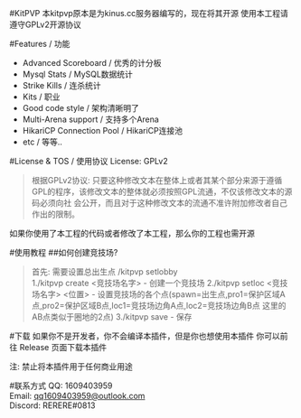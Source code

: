 #KitPVP
本kitpvp原本是为kinus.cc服务器编写的，现在将其开源
使用本工程请遵守GPLv2开源协议

#Features / 功能
* Advanced Scoreboard / 优秀的计分板
* Mysql Stats / MySQL数据统计
* Strike Kills / 连杀统计
* Kits / 职业
* Good code style / 架构清晰明了
* Multi-Arena support / 支持多个Arena
* HikariCP Connection Pool / HikariCP连接池
* etc / 等等..

#License & TOS / 使用协议
License: GPLv2
>根据GPLv2协议: 只要这种修改文本在整体上或者其某个部分来源于遵循GPL的程序，该修改文本的整体就必须按照GPL流通，不仅该修改文本的源码必须向社 会公开，而且对于这种修改文本的流通不准许附加修改者自己作出的限制。

如果你使用了本工程的代码或者修改了本工程，那么你的工程也需开源

#使用教程
##如何创建竞技场?
>首先: 需要设置总出生点 /kitpvp setlobby<br>
1./kitpvp create <竞技场名字> - 创建一个竞技场
2./kitpvp setloc <竞技场名字> <位置> - 设置竞技场的各个点(spawn=出生点,pro1=保护区域A点,pro2=保护区域B点,loc1=竞技场边角A点,loc2=竞技场边角B点  这里的AB点类似于圈地的2点)
3./kitpvp save - 保存

#下载
如果你不是开发者，你不会编译本插件，但是你也想使用本插件
你可以前往 Release 页面下载本插件

注: 禁止将本插件用于任何商业用途

#联系方式
QQ: 1609403959<br>
Email: qq1609403959@outlook.com<br>
Discord: RERERE#0813